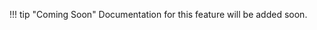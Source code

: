 !!! tip "Coming Soon"
    Documentation for this feature will be added soon.

<!-- ![Add panel icon](../images/add-panel-icon.svg "Add Panel") -->
